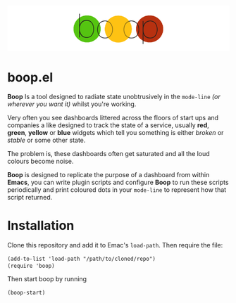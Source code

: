 <img src="logo.png" width="1200">

# boop.el #

**Boop** Is a tool designed to radiate state unobtrusively in the
`mode-line` _(or wherever you want it)_ whilst you're working.

Very often you see dashboards littered across the floors of start ups
and companies a like designed to track the state of a service, usually
**red**, **green**, **yellow** or **blue** widgets which tell you
something is either _broken_ or _stable_ or some other state.

The problem is, these dashboards often get saturated and all the loud
colours become noise.

**Boop** is designed to replicate the purpose of a dashboard from
within **Emacs**, you can write plugin scripts and configure
**Boop** to run these scripts periodically and print coloured dots
in your `mode-line` to represent how that script returned.

# Installation #

Clone this repository and add it to Emac's `load-path`. Then require
the file:

```
(add-to-list 'load-path "/path/to/cloned/repo")
(require 'boop)
```

Then start boop by running 
```
(boop-start)
```

